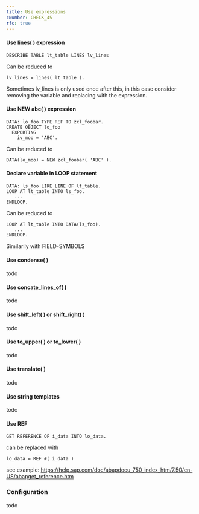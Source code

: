 ```yaml
---
title: Use expressions
cNumber: CHECK_45
rfc: true
---
```


#### Use lines( ) expression

```abap
DESCRIBE TABLE lt_table LINES lv_lines
```
Can be reduced to
```abap
lv_lines = lines( lt_table ).
```
Sometimes lv_lines is only used once after this, in this case consider removing the variable and replacing with the expression.

#### Use NEW abc( ) expression
```abap
DATA: lo_foo TYPE REF TO zcl_foobar.
CREATE OBJECT lo_foo
  EXPORTING
    iv_moo = 'ABC'.
```
Can be reduced to
```abap
DATA(lo_moo) = NEW zcl_foobar( 'ABC' ).
```

#### Declare variable in LOOP statement
```abap
DATA: ls_foo LIKE LINE OF lt_table.
LOOP AT lt_table INTO ls_foo.
   ...
ENDLOOP.
```
Can be reduced to
```abap
LOOP AT lt_table INTO DATA(ls_foo).
   ...
ENDLOOP.
```
Similarily with FIELD-SYMBOLS

#### Use condense( )
todo

#### Use concate_lines_of( )
todo

#### Use shift_left( ) or shift_right( )
todo

#### Use to_upper( ) or to_lower( )
todo

#### Use translate( )
todo

#### Use string templates
todo

#### Use REF

```abap
GET REFERENCE OF i_data INTO lo_data.
```

can be replaced with

```abap
lo_data = REF #( i_data )
```

see example: https://help.sap.com/doc/abapdocu_750_index_htm/7.50/en-US/abapget_reference.htm

### Configuration
todo